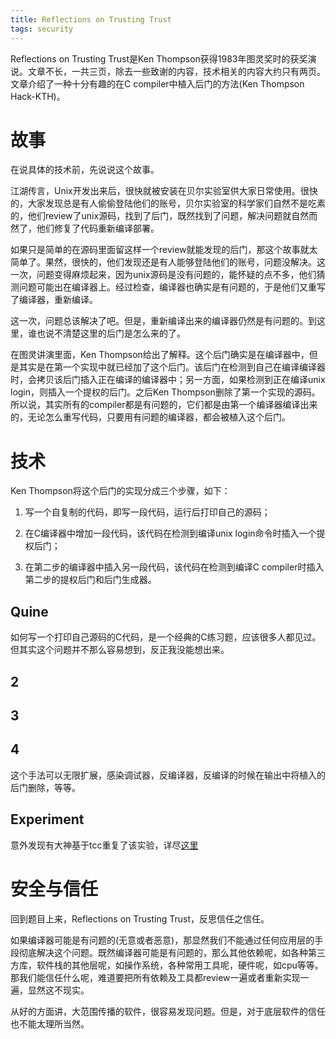 ```yaml
---
title: Reflections on Trusting Trust
tags: security
---
```


Reflections on Trusting Trust是Ken Thompson获得1983年图灵奖时的获奖演说。文章不长，一共三页，除去一些致谢的内容，技术相关的内容大约只有两页。文章介绍了一种十分有趣的在C compiler中植入后门的方法(Ken Thompson Hack-KTH)。

# 故事

在说具体的技术前，先说说这个故事。

江湖传言，Unix开发出来后，很快就被安装在贝尔实验室供大家日常使用。很快的，大家发现总是有人偷偷登陆他们的账号，贝尔实验室的科学家们自然不是吃素的，他们review了unix源码，找到了后门，既然找到了问题，解决问题就自然而然了，他们修复了代码重新编译部署。

如果只是简单的在源码里面留这样一个review就能发现的后门，那这个故事就太简单了。果然，很快的，他们发现还是有人能够登陆他们的账号，问题没解决。这一次，问题变得麻烦起来，因为unix源码是没有问题的，能怀疑的点不多，他们猜测问题可能出在编译器上。经过检查，编译器也确实是有问题的，于是他们又重写了编译器，重新编译。

这一次，问题总该解决了吧。但是，重新编译出来的编译器仍然是有问题的。到这里，谁也说不清楚这里的后门是怎么来的了。

在图灵讲演里面，Ken Thompson给出了解释。这个后门确实是在编译器中，但是其实是在第一个实现中就已经加了这个后门。该后门在检测到自己在编译编译器时，会拷贝该后门插入正在编译的编译器中；另一方面，如果检测到正在编译unix login，则插入一个提权的后门。之后Ken Thompson删除了第一个实现的源码。所以说，其实所有的compiler都是有问题的，它们都是由第一个编译器编译出来的，无论怎么重写代码，只要用有问题的编译器，都会被植入这个后门。

# 技术

Ken Thompson将这个后门的实现分成三个步骤，如下：

1. 写一个自复制的代码，即写一段代码，运行后打印自己的源码；

2. 在C编译器中增加一段代码，该代码在检测到编译unix login命令时插入一个提权后门；

3. 在第二步的编译器中插入另一段代码，该代码在检测到编译C compiler时插入第二步的提权后门和后门生成器。

## Quine

如何写一个打印自己源码的C代码，是一个经典的C练习题，应该很多人都见过。但其实这个问题并不那么容易想到，反正我没能想出来。

## 2

## 3

## 4

这个手法可以无限扩展，感染调试器，反编译器，反编译的时候在输出中将植入的后门删除，等等。

## Experiment

意外发现有大神基于tcc重复了该实验，详尽[这里](https://ring0.me/2014/11/insert-backdoor-into-compiler/)

# 安全与信任

回到题目上来，Reflections on Trusting Trust，反思信任之信任。

如果编译器可能是有问题的(无意或者恶意)，那显然我们不能通过任何应用层的手段彻底解决这个问题。既然编译器可能是有问题的，那么其他依赖呢，如各种第三方库，软件栈的其他层呢，如操作系统，各种常用工具呢，硬件呢，如cpu等等。那我们能信任什么呢，难道要把所有依赖及工具都review一遍或者重新实现一遍，显然这不现实。

从好的方面讲，大范围传播的软件，很容易发现问题。但是，对于底层软件的信任也不能太理所当然。
